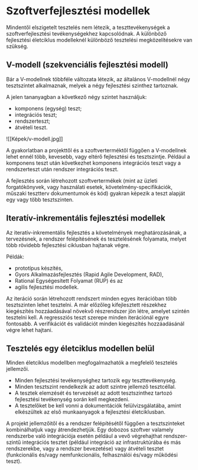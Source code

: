# Szoftverfejlesztési modellek

Mindentől elszigetelt tesztelés nem létezik, a teszttevékenységek a szoftverfejlesztési tevékenységekhez kapcsolódnak. A különböző fejlesztési életciklus modelleknél különböző tesztelési megközelítésekre van szükség.

## V-modell (szekvenciális fejlesztési modell)

Bár a V-modellnek többféle változata létezik, az általános V-modellnél négy tesztszintet alkalmaznak, melyek a négy fejlesztési szinthez tartoznak.

A jelen tananyagban a következő négy szintet használjuk:
- komponens (egység) teszt;
- integrációs teszt;
- rendszerteszt;
- átvételi teszt.

![[Képek/v-modell.jpg]]

A gyakorlatban a projekttől és a szoftverterméktől függően a V-modellnek lehet ennél több, kevesebb, vagy eltérő fejlesztési és tesztszintje. Például a komponens teszt után következhet komponens integrációs teszt vagy a rendszerteszt után rendszer integrációs teszt.

A fejlesztés során létrehozott szoftvertermékek (mint az üzleti forgatókönyvek, vagy használati esetek, követelmény-specifikációk, műszaki tesztterv dokumentumok és kód) gyakran képezik a teszt alapját egy vagy több tesztszinten.

## Iteratív-inkrementális fejlesztési modellek

Az iteratív-inkrementális fejlesztés a követelmények meghatározásának, a tervezésnek, a rendszer felépítésének és tesztelésének folyamata, melyet több rövidebb fejlesztési ciklusban hajtanak végre. 

Példák: 
- prototípus készítés, 
- Gyors Alkalmazásfejlesztés (Rapid Agile Development, RAD), 
- Rational Egységesített Folyamat (RUP) és az 
- agilis fejlesztési modellek. 

Az iteráció során létrehozott rendszert minden egyes iterációban több tesztszinten lehet tesztelni. A már előzőleg kifejlesztett részekhez kiegészítés hozzáadásával növekvő részrendszer jön létre,
amelyet szintén tesztelni kell. A regressziós teszt szerepe minden iterációnál egyre fontosabb. A verifikációt és validációt minden kiegészítés hozzáadásánál végre lehet hajtani.

## Tesztelés egy életciklus modellen belül
Minden életciklus modellben megfogalmazhatók a megfelelő tesztelés jellemzői.

- Minden fejlesztési tevékenységhez tartozik egy teszttevékenység.
- Minden tesztszint rendelkezik az adott szintre jellemző tesztcéllal.
- A tesztek elemzését és tervezését az adott tesztszinthez tartozó fejlesztési tevékenység során kell megkezdeni.
- A tesztelőket be kell vonni a dokumentációk felülvizsgálatába, amint elkészültek az első munkaanyagok a fejlesztési életciklusban.

A projekt jellemzőitől és a rendszer felépítésétől függően a tesztszinteket kombinálhatjuk vagy átrendezhetjük. Egy dobozos szoftver valamely rendszerbe való integrációja esetén például a vevő végrehajthat rendszer-szintű integrációs tesztet (például integráció az infrastruktúrába és más rendszerekbe, vagy a rendszer bevezetése) vagy átvételi tesztet (funkcionális és/vagy nemfunkcionális, felhasználói és/vagy működési teszt).